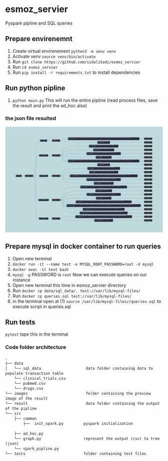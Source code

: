 # esmoz_servier 
Pyspark pipline and SQL queries

## Prepare envirenemnt
1. Create virtual envirenement `python3 -m venv venv`
2. Activate venv `source venv/bin/activate`
3. Run `git clone https://github.com/sidaliSadi/esmoz_servier`
4. Run `cd esmoz_servier`
5. Run `pip install -r requirements.txt` to install dependencies

## Run python pipline 
1. `python main.py` This will run the entire pipline (read process files, save the result and print the ad_hoc also)
### the json file resulted
![Employee data](images/output_result.png?raw=true "json file as tree")

## Prepare mysql in docker container to run queries
1. Open new terminal
2. `docker run -it --name test -e MYSQL_ROOT_PASSWORD=root -d mysql`
3. `docker exec -it test bash`
4. `mysql -p` PASSWORD is `root` Now we can execute queries on our instance
5. Open new terminal this time in esmoz_servier directory
6. Run `docker cp data/sql_data/. test://var/lib/mysql-files/`
7. Run `docker cp queries.sql test://var/lib/mysql-files/`
8. in the terminal open at (1) `source /var/lib/mysql-files//queries.sql` to execute script in queries.sql 

## Run tests
`pytest` tape this in the terminal


### Code folder architecture
```
.
├── data
│   └── sql_data                    data folder containing data to populate transaction table
    └── clinical_trials.csv         
    └── pubmed.csv
    └── drugs.csv 
└── images                          folder containing the preview image of the result  
└── result                          data folder containing the output of the pipline 
└── src
    ├── common
        ├──  init_spark.py         pyspark initialization

    ├── ad_hoc.py                  
    └── graph.py                   represent the output (csv) to tree (json)
    └── spark_pipline.py     
└── tests                          folder containing test files      
```